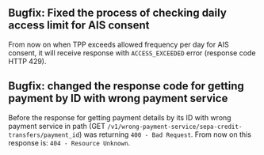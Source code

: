 
## Bugfix: Fixed the process of checking daily access limit for AIS consent
From now on when TPP exceeds allowed frequency per day for AIS consent, it will receive response with `ACCESS_EXCEEDED` error (response code HTTP 429).

## Bugfix: changed the response code for getting payment by ID with wrong payment service      

Before the response for getting payment details by its ID with wrong payment service in path (GET `/v1/wrong-payment-service/sepa-credit-transfers/payment_id`)
was returning `400 - Bad Request`. From now on this response is: `404 - Resource Unknown`.
